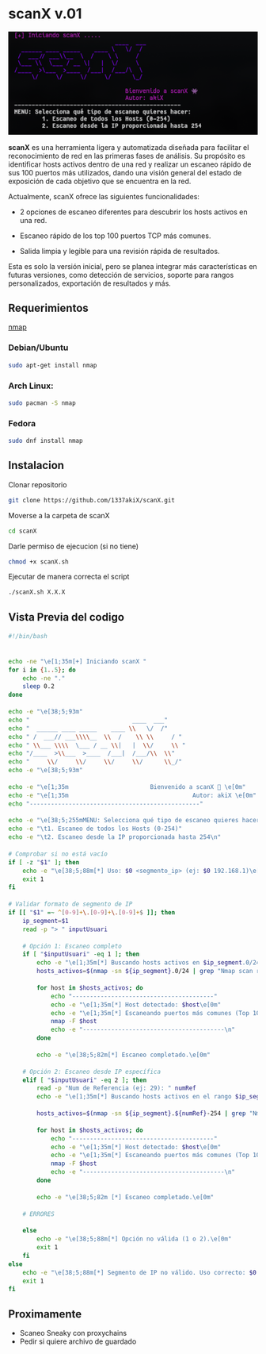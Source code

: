 # **scanX v.01**

![imagen scanX](https://github.com/1337akiX/scanX/blob/master/screenshot12.png)


**scanX** es una herramienta ligera y automatizada diseñada para facilitar el reconocimiento de red en las primeras fases de análisis. Su propósito es identificar hosts activos dentro de una red y realizar un escaneo rápido de sus 100 puertos más utilizados, dando una visión general del estado de exposición de cada objetivo que se encuentra en la red.

Actualmente, scanX ofrece las siguientes funcionalidades:

- 2 opciones de escaneo diferentes para descubrir los hosts activos en una red.

- Escaneo rápido de los top 100 puertos TCP más comunes.

- Salida limpia y legible para una revisión rápida de resultados.

Esta es solo la versión inicial, pero se planea integrar más características en futuras versiones, como detección de servicios, soporte para rangos personalizados, exportación de resultados y más.
## Requerimientos
[nmap](https://nmap.org/)

### Debian/Ubuntu
``` bash
sudo apt-get install nmap
```
### Arch Linux:
``` bash
sudo pacman -S nmap
```
### Fedora
``` bash
sudo dnf install nmap 
```

## Instalacion 
Clonar repositorio
``` bash
git clone https://github.com/1337akiX/scanX.git
```
Moverse a la carpeta de scanX
``` bash
cd scanX
```
Darle permiso de ejecucion (si no tiene)
``` bash
chmod +x scanX.sh
```
Ejecutar de manera correcta el script
``` bash
./scanX.sh X.X.X
```

## Vista Previa del codigo
```bash
#!/bin/bash


echo -ne "\e[1;35m[+] Iniciando scanX "
for i in {1..5}; do
    echo -ne "."
    sleep 0.2
done

echo -e "\e[38;5;93m"
echo "                             ____  ___"
echo "  ______ ____ _____    ____ \\   \/  /"
echo " /  ___// ___\\\\__  \\  /    \\ \\     / "
echo " \\___ \\\\  \___ / __ \\|   |  \\/     \\ "
echo "/____  >\\___  >____  /___|  /___/\\  \\"
echo "     \\/     \\/     \\/     \\/      \\_/"
echo -e "\e[38;5;93m"

echo -e "\e[1;35m  	                   	Bienvenido a scanX 👾 \e[0m"
echo -e "\e[1;35m       	            	       	Autor: akiX \e[0m"
echo "------------------------------------------------"

echo -e "\e[38;5;255mMENU: Selecciona qué tipo de escaneo quieres hacer:"
echo -e "\t1. Escaneo de todos los Hosts (0-254)"
echo -e "\t2. Escaneo desde la IP proporcionada hasta 254\n"

# Comprobar si no está vacío
if [ -z "$1" ]; then
    echo -e "\e[38;5;88m[*] Uso: $0 <segmento_ip> (ej: $0 192.168.1)\e[0m"
    exit 1
fi

# Validar formato de segmento de IP
if [[ "$1" =~ ^[0-9]+\.[0-9]+\.[0-9]+$ ]]; then
    ip_segment=$1
    read -p "> " inputUsuari

    # Opción 1: Escaneo completo
    if [ "$inputUsuari" -eq 1 ]; then
        echo -e "\e[1;35m[*] Buscando hosts activos en $ip_segment.0/24...\e[0m"
        hosts_activos=$(nmap -sn ${ip_segment}.0/24 | grep "Nmap scan report for" | grep -Eo '([0-9]{1,3}\.){3}[0-9]{1,3}')

        for host in $hosts_activos; do
            echo "----------------------------------------"
            echo -e "\e[1;35m[*] Host detectado: $host\e[0m"
            echo -e "\e[1;35m[*] Escaneando puertos más comunes (Top 100)...\e[0m"
            nmap -F $host
            echo -e "----------------------------------------\n"
        done

        echo -e "\e[38;5;82m[*] Escaneo completado.\e[0m"

    # Opción 2: Escaneo desde IP específica
    elif [ "$inputUsuari" -eq 2 ]; then
        read -p "Num de Referencia (ej: 29): " numRef
        echo -e "\e[1;35m[*] Buscando hosts activos en el rango $ip_segment.$numRef-254...\e[0m"

        hosts_activos=$(nmap -sn ${ip_segment}.${numRef}-254 | grep "Nmap scan report for" | grep -Eo '([0-9]{1,3}\.){3}[0-9]{1,3}')

        for host in $hosts_activos; do
            echo "----------------------------------------"
            echo -e "\e[1;35m[*] Host detectado: $host\e[0m"
            echo -e "\e[1;35m[*] Escaneando puertos más comunes (Top 100)...\e[0m"
            nmap -F $host
            echo -e "----------------------------------------\n"
        done

        echo -e "\e[38;5;82m [*] Escaneo completado.\e[0m"

    # ERRORES

    else
        echo -e "\e[38;5;88m[*] Opción no válida (1 o 2).\e[0m"
        exit 1
    fi
else
    echo -e "\e[38;5;88m[*] Segmento de IP no válido. Uso correcto: $0 X.X.X\e[0m"
    exit 1
fi
```
## Proximamente
- Scaneo Sneaky con proxychains
- Pedir si quiere archivo de guardado
